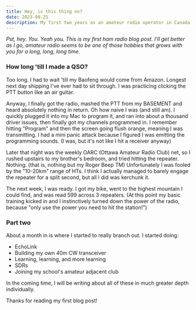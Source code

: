 ```yaml
---
title: Hey, is this thing on?
date: 2023-09-25
description: My first two years as an amateur radio operator in Canada
---
```


*Pst, hey. You. Yeah you. This is my first ham radio blog post. I'll get better as I go, amateur radio seems to be one of those hobbies that grows with you for a long, long, long time.*

### How long 'till I made a QSO?
Too long. I had to wait 'till my Baofeng would come from Amazon. Longest next day shipping I've ever had to sit through. I was practicing clicking the PTT button like an air guitar. 

Anyway, I finally got the radio, mashed the PTT from my BASEMENT and heard absolutely nothing in return. Oh how naive I was (and still am). I quickly plugged it into my Mac to program it, and ran into about a thousand driver issues, then finally got my channels programmed in. I remember hitting "Program" and then the screen going flush orange, meaning I was transmitting. I had a mini panic attack because I figured I was emitting the programming sounds. (I was, but it's not like I hit a receiver anyway)

Later that night was the weekly OARC (Ottawa Amateur Radio Club) net, so I rushed upstairs to my brother's bedroom, and tried hitting the repeater. Nothing. (that is, nothing but my Roger Beep TM) Unfortunately I was fooled by the "10-20km" range of HTs. I think I actually managed to barely engage the repeater for a split second, but all I did was kerchunk it.

The next week, I was ready. I got my bike, went to the highest mountain I could find, and was read 599 across 3 repeaters. (At this point my basic training kicked in and I instinctively turned down the power of the radio, because "only use the power you need to hit the station!")

### Part two
About a month in is where I started to really branch out. I started doing:

- EchoLink
- Building my own 40m CW transceiver
- Learning, learning, and more learning
- SDRs
- Joining my school's amateur adjacent club

In the coming time, I will be writing about all of these in much greater depth individually.

Thanks for reading my first blog post!
